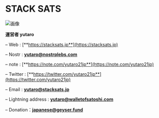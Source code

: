# STACK SATS
![画像](https://stacksats.jp/wp-content/uploads/2023/02/E7C8BD7F-39C0-4257-806C-7F3234ED34D7.jpeg)

**運営者 yutaro**

– Web : [**https://stacksats.jp**](https://stacksats.jp)

– Nostr : [**yutaro@nostrplebs.com**](https://nostrplebs.com/s/yutaro)

– note : [**https://note.com/yutaro21jp**](https://note.com/yutaro21jp)

– Twitter : [**https://twitter.com/yutaro21jp**](https://twitter.com/yutaro21jp)

– Email : **yutaro@stacksats.jp**

– Lightning address : **yutaro@walletofsatoshi.com**

– Donation：[**japanese@geyser.fund**](https://geyser.fund/project/japanese)
